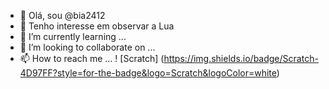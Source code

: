 - 👋 Olá, sou @bia2412
- 👀 Tenho interesse em observar a Lua
- 🌱 I’m currently learning ...
- 💞️ I’m looking to collaborate on ...
- 📫 How to reach me ...
! [Scratch] (https://img.shields.io/badge/Scratch-4D97FF?style=for-the-badge&logo=Scratch&logoColor=white)
